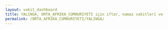```yaml
---
layout: vakit_dashboard
title: YALINGA, ORTA_AFRIKA_CUMHURIYETI için iftar, namaz vakitleri ve hava durumu - ilçe/eyalet seç
permalink: /ORTA_AFRIKA_CUMHURIYETI/YALINGA/
---
```


<script type="text/javascript">
  var GLOBAL_COUNTRY = 'ORTA_AFRIKA_CUMHURIYETI';
  var GLOBAL_CITY = 'YALINGA';
  var GLOBAL_STATE = '';
  var lat = 72;
  var lon = 21;
</script>
